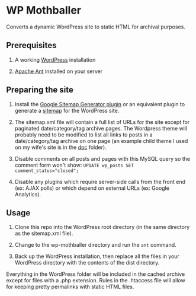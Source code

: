 WP Mothballer
=============

Converts a dynamic WordPress site to static HTML for archival purposes.

Prerequisites
-------------

1. A working [WordPress](http://wordpress.org) installation

2. [Apache Ant](http://ant.apache.org/) installed on your server

Preparing the site
------------------

1. Install the [Google Sitemap Generator plugin](http://wordpress.org/extend/plugins/google-sitemap-generator/) or an equivalent plugin to generate a [sitemap](http://www.sitemaps.org/protocol.html) for the WordPress site.

2. The sitemap.xml file will contain a full list of URLs for the site except for paginated date/category/tag archive pages. The Wordpress theme will probably need to be modified to list all links to posts in a date/category/tag archive on one page (an example child theme I used on my wife's site is in the [doc](doc) folder).

3. Disable comments on all posts and pages with this MySQL query so the comment form won't show: `UPDATE wp_posts SET comment_status="closed";`

4. Disable any plugins which require server-side calls from the front end (ex: AJAX polls) or which depend on external URLs (ex: Google Analytics).

Usage
-----

1. Clone this repo into the WordPress root directory (in the same directory as the sitemap.xml file).

2. Change to the wp-mothballer directory and run the `ant` command.

3. Back up the WordPress installation, then replace all the files in your WordPress directory with the contents of the dist directory. 

Everything in the WordPress folder will be included in the cached archive except for files with a .php extension. Rules in the .htaccess file will allow for keeping pretty permalinks with static HTML files.